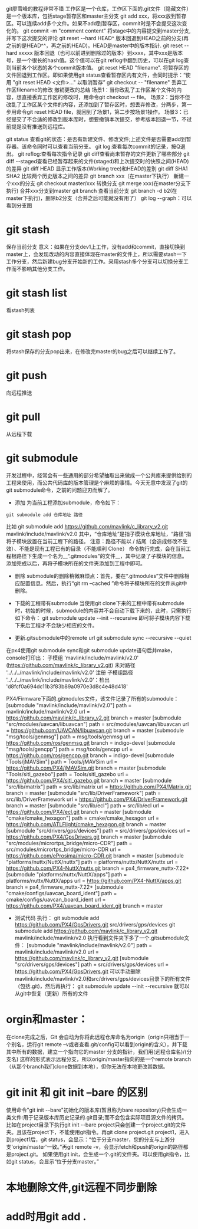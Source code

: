 git廖雪峰的教程非常不错
工作区是一个仓库，工作区下面的.git文件（隐藏文件）是一个版本库，包括stage暂存区和master主分支
git add xxx，将xxx放到暂存区。可以连续add多个文件。如果不add到暂存区，commit时是不会提交这次变化的。
git commit -m "comment content"    将stage中的内容提交到master分支,并写下这次提交的评论
git reset --hard HEAD^  版本回退到HEAD之前的分支(再之前的是HEAD^^，再之前的HEAD)。HEAD是master中的版本指针.
git reset --hard xxxxx  版本回退（也可以前进到删除过的版本）到xxxx，其中xxx是版本号，是一个很长的hash值。这个值可以在git reflog中翻到历史，可以在git log查到当前各个状态的各个commit版本值。
git reset HEAD "filename". 将暂存区的文件回退到工作区。即如果使用git status查看暂存区内有文件，会同时提示：“使用 "git reset HEAD <文件>..." 以取消暂存”
git checkout -- "filename" 丢弃工作区filename的修改
撤销更改的总结
场景1：当你改乱了工作区某个文件的内容，想直接丢弃工作区的修改时，用命令git checkout -- file。
场景2：当你不但改乱了工作区某个文件的内容，还添加到了暂存区时，想丢弃修改，分两步，第一步用命令git reset HEAD file，就回到了场景1，第二步按场景1操作。
场景3：已经提交了不合适的修改到版本库时，想要撤销本次提交，参考版本回退一节，不过前提是没有推送到远程库。

git status 查看git的状态：是否有新建文件、修改文件;上述文件是否需要add到暂存器。该命令同时可以查看当前分支。
git log:查看每次commit的记录，按Q退出。
git reflog:查看每次指令记录
git diff查看尚未暂存的文件更新了哪些部分
git diff --staged查看已经暂存起来的文件(staged)和上次提交时的快照之间(HEAD)的差异
git diff HEAD 显示工作版本(Working tree)和HEAD的差别
git diff SHA1 SHA2 比较两个历史版本之间的差异
git branch xxx（在master下执行） 新建一个xxx的分支
git checkout master/xxx 转换分支
git merge xxx(在master分支下执行) 合并xxx分支到master
git branch 查看当前分支
git branch -d b2(在master下执行)，删除b2分支（合并之后可能就没有用了）
git log --graph：可以看到分支图

# git stash 
保存当前分支
意义：如果在分支dev1上工作，没有add和commit，直接切换到master上，会发现改动的内容直接体现在master的文件上，所以需要stash一下工作分支，然后新建bug分支开始新的工作。采用stash多个分支可以切换分支工作而不影响其他分支工作。

# git stash list
看stash列表

# git stash pop
将stash保存的分支pop出来，在修改完master的bug之后可以继续工作了。

# git push
向远程推送

# git pull
从远程下载

# git submodule
开发过程中，经常会有一些通用的部分希望抽取出来做成一个公共库来提供给别的工程来使用，而公共代码库的版本管理是个麻烦的事情。今天无意中发现了git的git submodule命令，之前的问题迎刃而解了。

- 添加
为当前工程添加submodule，命令如下：
```
git submodule add 仓库地址 路径
```
比如 git submodule add https://github.com/mavlink/c_library_v2.git mavlink/include/mavlink/v2.0
其中，“仓库地址”是指子模块仓库地址，“路径”指将子模块放置在当前工程下的路径。 
注意：路径不能以 / 结尾（会造成修改不生效）、不能是现有工程已有的目录（不能順利 Clone）
命令执行完成，会在当前工程根路径下生成一个名为__“.gitmodules”的文件__，其中记录了子模块的信息。添加完成以后，再将子模块所在的文件夹添加到工程中即可。

- 删除
submodule的删除稍微麻烦点：首先，要在“.gitmodules”文件中删除相应配置信息。然后，执行“git rm –cached ”命令将子模块所在的文件从git中删除。

- 下载的工程带有submodule
当使用git clone下来的工程中带有submodule时，初始的时候，submodule的内容并不会自动下载下来的，此时，只需执行如下命令：
git submodule update --init --recursive
即可将子模块内容下载下来后工程才不会缺少相应的文件。

- 更新.gitsubmodule中的remote url
git submodule sync --recursive --quiet 

在px4使用git submodule sync和git submodule update语句后并make，console打印出：
子模组 'mavlink/include/mavlink/v2.0' (https://github.com/mavlink/c_library_v2.git) 未对路径 '../../../mavlink/include/mavlink/v2.0' 注册
子模组路径 '../../../mavlink/include/mavlink/v2.0'：检出 'd8fcf0a694dc11b3f83b89a0970e3d8c4e48d418'

PX4/Firmware下面的.gitmodules文件，该文件记录了所有的submodule：
[submodule "mavlink/include/mavlink/v2.0"]
	path = mavlink/include/mavlink/v2.0
	url = https://github.com/mavlink/c_library_v2.git
	branch = master
[submodule "src/modules/uavcan/libuavcan"]
	path = src/modules/uavcan/libuavcan
	url = https://github.com/UAVCAN/libuavcan.git
	branch = master
[submodule "msg/tools/genmsg"]
	path = msg/tools/genmsg
	url = https://github.com/ros/genmsg.git
	branch = indigo-devel
[submodule "msg/tools/gencpp"]
	path = msg/tools/gencpp
	url = https://github.com/ros/gencpp.git
	branch = indigo-devel
[submodule "Tools/jMAVSim"]
	path = Tools/jMAVSim
	url = https://github.com/PX4/jMAVSim.git
	branch = master
[submodule "Tools/sitl_gazebo"]
	path = Tools/sitl_gazebo
	url = https://github.com/PX4/sitl_gazebo.git
	branch = master
[submodule "src/lib/matrix"]
	path = src/lib/matrix
	url = https://github.com/PX4/Matrix.git
	branch = master
[submodule "src/lib/DriverFramework"]
	path = src/lib/DriverFramework
	url = https://github.com/PX4/DriverFramework.git
	branch = master
[submodule "src/lib/ecl"]
	path = src/lib/ecl
	url = https://github.com/PX4/ecl.git
	branch = master
[submodule "cmake/cmake_hexagon"]
	path = cmake/cmake_hexagon
	url = https://github.com/ATLFlight/cmake_hexagon.git
	branch = master
[submodule "src/drivers/gps/devices"]
	path = src/drivers/gps/devices
	url = https://github.com/PX4/GpsDrivers.git
	branch = master
[submodule "src/modules/micrortps_bridge/micro-CDR"]
	path = src/modules/micrortps_bridge/micro-CDR
	url = https://github.com/eProsima/micro-CDR.git
	branch = master
[submodule "platforms/nuttx/NuttX/nuttx"]
	path = platforms/nuttx/NuttX/nuttx
	url = https://github.com/PX4-NuttX/nuttx.git
	branch = px4_firmware_nuttx-7.22+
[submodule "platforms/nuttx/NuttX/apps"]
	path = platforms/nuttx/NuttX/apps
	url = https://github.com/PX4-NuttX/apps.git
	branch = px4_firmware_nuttx-7.22+
[submodule "cmake/configs/uavcan_board_ident"]
	path = cmake/configs/uavcan_board_ident
	url = https://github.com/PX4/uavcan_board_ident.git
	branch = master

- 测试代码
执行：
git submodule add https://github.com/PX4/GpsDrivers.git src/drivers/gps/devices
git submodule add https://github.com/mavlink/c_library_v2.git mavlink/include/mavlink/v2.0
执行看到文件夹下多了一个.gitsubmodule文件：
[submodule "mavlink/include/mavlink/v2.0"]
	path = mavlink/include/mavlink/v2.0
	url = https://github.com/mavlink/c_library_v2.git
[submodule "src/drivers/gps/devices"]
	path = src/drivers/gps/devices
	url = https://github.com/PX4/GpsDrivers.git
可以手动删除mavlink/include/mavlink/v2.0和src/drivers/gps/devices目录下的所有文件（包括.git)，然后再执行：
git submodule update --init --recursive
就可以从git中恢复（更新）所有的文件


# orgin和master：
在clone完成之后，Git 会自动为你将此远程仓库命名为origin（origin只相当于一个别名，运行git remote –v或者查看.git/config可以看到origin的含义），并下载其中所有的数据，建立一个指向它的master 分支的指针，我们用(远程仓库名)/(分支名) 这样的形式表示远程分支，所以origin/master指向的是一个remote branch（从那个branch我们clone数据到本地），但你无法在本地更改其数据。

# git init  和 git init –bare 的区别
使用命令"git init --bare"初始化的版本库(暂且称为bare repository)只会生成一类文件:用于记录版本库历史记录的.git目录;而不会包含实际项目源文件的拷贝。
比如在project目录下执行git init --bare project只会创建一个project.git的文件夹。且该在project下，不能使用git指令。再git clone project.git project1，进入到project1后，git status，会显示：“位于分支master，您的分支与上游分支'origin/master'一致。”再git remote -v，会显示fetch和push的origin的路径都是project.git。
如果使用git init，会生成一个.git的文件夹。可以使用git指令，比如git status，会显示“位于分支master。”

# 本地删除文件,git远程不同步删除
# add时用git add .


